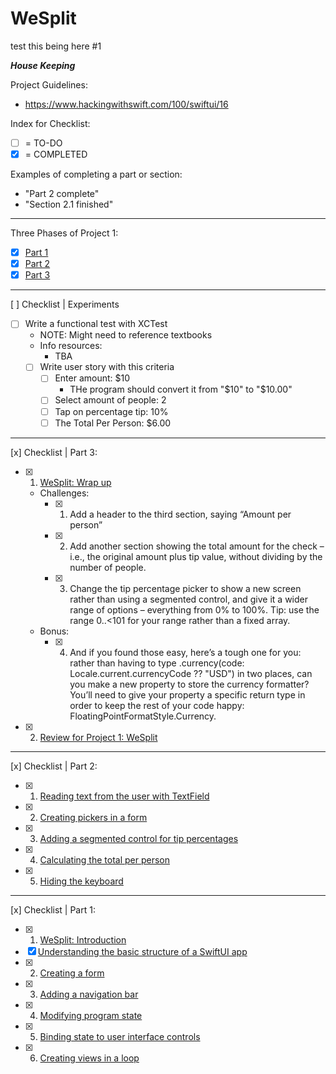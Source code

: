 #  WeSplit
test this being here #1


***House Keeping***

Project Guidelines:
- https://www.hackingwithswift.com/100/swiftui/16

Index for Checklist:
- [ ] = TO-DO
- [x] = COMPLETED

Examples of completing a part or section:
- "Part 2 complete"
- "Section 2.1 finished"

___

Three Phases of Project 1:
- [x] [Part 1](https://www.hackingwithswift.com/100/swiftui/16)
- [x] [Part 2](https://www.hackingwithswift.com/100/swiftui/17)
- [x] [Part 3](https://www.hackingwithswift.com/100/swiftui/18)

___ 
[ ] Checklist | Experiments
- [ ] Write a functional test with XCTest
    - NOTE: Might need to reference textbooks
    - Info resources:
        - TBA
    - [ ] Write user story with this criteria
        - [ ] Enter amount: $10
            - THe program should convert it from "$10" to "$10.00"
        - [ ] Select amount of people: 2
        - [ ] Tap on percentage tip: 10%
        - [ ] The Total Per Person: $6.00
___
[x] Checklist | Part 3:
- [x] 1. [WeSplit: Wrap up](https://www.hackingwithswift.com/books/ios-swiftui/wesplit-wrap-up)
    - Challenges:
        - [x] 1. Add a header to the third section, saying “Amount per person”
        - [x] 2. Add another section showing the total amount for the check – i.e., the original amount plus tip value, without dividing by the number of people.
        - [x] 3. Change the tip percentage picker to show a new screen rather than using a segmented control, and give it a wider range of options – everything from 0% to 100%. Tip: use the range 0..<101 for your range rather than a fixed array.
    - Bonus:
        - [x] 4. And if you found those easy, here’s a tough one for you: rather than having to type .currency(code: Locale.current.currencyCode ?? "USD") in two places, can you make a new property to store the currency formatter? You’ll need to give your property a specific return type in order to keep the rest of your code happy: FloatingPointFormatStyle<Double>.Currency.

- [x] 2. [Review for Project 1: WeSplit](https://www.hackingwithswift.com/review/ios-swiftui/wesplit)

___
[x] Checklist | Part 2:
- [x] 1. [Reading text from the user with TextField](https://www.hackingwithswift.com/books/ios-swiftui/reading-text-from-the-user-with-textfield)
- [x] 2. [Creating pickers in a form](https://www.hackingwithswift.com/books/ios-swiftui/creating-pickers-in-a-form)
- [x] 3. [Adding a segmented control for tip percentages](https://www.hackingwithswift.com/books/ios-swiftui/adding-a-segmented-control-for-tip-percentages)
- [x] 4. [Calculating the total per person](https://www.hackingwithswift.com/books/ios-swiftui/calculating-the-total-per-person)
- [x] 5. [Hiding the keyboard](https://www.hackingwithswift.com/books/ios-swiftui/hiding-the-keyboard)



___
[x] Checklist | Part 1: 
- [x] 1. [WeSplit: Introduction](https://www.hackingwithswift.com/books/ios-swiftui/wesplit-introduction)
- [X] [Understanding the basic structure of a SwiftUI app](https://www.hackingwithswift.com/books/ios-swiftui/understanding-the-basic-structure-of-a-swiftui-app)
- [x] 2. [Creating a form](https://www.hackingwithswift.com/books/ios-swiftui/creating-a-form)
- [x] 3. [Adding a navigation bar](https://www.hackingwithswift.com/books/ios-swiftui/adding-a-navigation-bar)
- [x] 4. [Modifying program state](https://www.hackingwithswift.com/books/ios-swiftui/modifying-program-state)
- [x] 5. [Binding state to user interface controls](https://www.hackingwithswift.com/books/ios-swiftui/binding-state-to-user-interface-controls)
- [x] 6. [Creating views in a loop](https://www.hackingwithswift.com/books/ios-swiftui/creating-views-in-a-loop)
